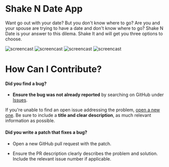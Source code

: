 # Shake N Date App

Want go out with your date? But you don't know where to go? Are you and your spouse are trying to have a date and don't know where to go? Shake N Date is your answer to this dilema. Shake It and will get you three options to choose.

![screencast](http://a1.mzstatic.com/us/r30/Purple4/v4/85/99/5b/85995b80-d96d-b8bc-b099-a25166835d4b/screen568x568.jpeg)
![screencast](http://a2.mzstatic.com/us/r30/Purple4/v4/b0/ac/a6/b0aca66e-647a-8411-cfab-210e7d5c8a71/screen568x568.jpeg)
![screencast](http://a5.mzstatic.com/us/r30/Purple4/v4/f9/b1/7e/f9b17e2c-26c2-4701-a089-dee39ef8c276/screen568x568.jpeg)
![screencast](http://a5.mzstatic.com/us/r30/Purple4/v4/fa/69/ea/fa69ead5-1ec3-3cca-1d4c-f996ce30aca7/screen568x568.jpeg)

# How Can I Contribute?

#### **Did you find a bug?**

* **Ensure the bug was not already reported** by searching on GitHub under [Issues](https://github.com/camazorro/ShakeNDate/issues).

 If you're unable to find an open issue addressing the problem, [open a new one](https://github.com/camazorro/ShakeNDate/issues/new). Be sure to include a **title and clear description**, as much relevant information as possible.

#### **Did you write a patch that fixes a bug?**
* Open a new GitHub pull request with the patch.

* Ensure the PR description clearly describes the problem and solution. Include the relevant issue number if applicable.
